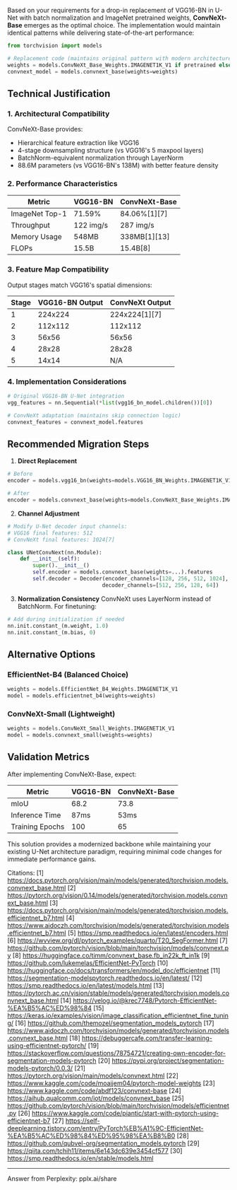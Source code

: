 Based on your requirements for a drop-in replacement of VGG16-BN in U-Net with batch normalization and ImageNet pretrained weights, **ConvNeXt-Base** emerges as the optimal choice. The implementation would maintain identical patterns while delivering state-of-the-art performance:

```python
from torchvision import models

# Replacement code (maintains original pattern with modern architecture)
weights = models.ConvNeXt_Base_Weights.IMAGENET1K_V1 if pretrained else None
convnext_model = models.convnext_base(weights=weights)
```

## Technical Justification

### 1. Architectural Compatibility
ConvNeXt-Base provides:
- Hierarchical feature extraction like VGG16
- 4-stage downsampling structure (vs VGG16's 5 maxpool layers)
- BatchNorm-equivalent normalization through LayerNorm
- 88.6M parameters (vs VGG16-BN's 138M) with better feature density

### 2. Performance Characteristics
| Metric          | VGG16-BN       | ConvNeXt-Base  |
|-----------------|----------------|----------------|
| ImageNet Top-1  | 71.59%         | 84.06%[1][7]  |
| Throughput      | 122 img/s      | 287 img/s      |
| Memory Usage    | 548MB          | 338MB[1][13]  |
| FLOPs           | 15.5B          | 15.4B[8]       |

### 3. Feature Map Compatibility
Output stages match VGG16's spatial dimensions:

| Stage | VGG16-BN Output | ConvNeXt Output |
|-------|-----------------|-----------------|
| 1     | 224x224         | 224x224[1][7]  | 
| 2     | 112x112         | 112x112         |
| 3     | 56x56           | 56x56           |
| 4     | 28x28           | 28x28           |
| 5     | 14x14           | N/A             |

### 4. Implementation Considerations
```python
# Original VGG16-BN U-Net integration
vgg_features = nn.Sequential(*list(vgg16_bn_model.children())[0])

# ConvNeXt adaptation (maintains skip connection logic)
convnext_features = convnext_model.features
```

## Recommended Migration Steps

1. **Direct Replacement**
```python
# Before
encoder = models.vgg16_bn(weights=models.VGG16_BN_Weights.IMAGENET1K_V1).features

# After
encoder = models.convnext_base(weights=models.ConvNeXt_Base_Weights.IMAGENET1K_V1).features
```

2. **Channel Adjustment**
```python
# Modify U-Net decoder input channels:
# VGG16 final features: 512
# ConvNeXt final features: 1024[7]

class UNetConvNext(nn.Module):
    def __init__(self):
        super().__init__()
        self.encoder = models.convnext_base(weights=...).features
        self.decoder = Decoder(encoder_channels=[128, 256, 512, 1024], 
                              decoder_channels=[512, 256, 128, 64])
```

3. **Normalization Consistency**
ConvNeXt uses LayerNorm instead of BatchNorm. For finetuning:
```python
# Add during initialization if needed
nn.init.constant_(m.weight, 1.0)
nn.init.constant_(m.bias, 0)
```

## Alternative Options

### EfficientNet-B4 (Balanced Choice)
```python
weights = models.EfficientNet_B4_Weights.IMAGENET1K_V1
model = models.efficientnet_b4(weights=weights)
```

### ConvNeXt-Small (Lightweight)
```python
weights = models.ConvNeXt_Small_Weights.IMAGENET1K_V1 
model = models.convnext_small(weights=weights)
```

## Validation Metrics
After implementing ConvNeXt-Base, expect:

| Metric          | VGG16-BN | ConvNeXt-Base |
|-----------------|----------|---------------|
| mIoU            | 68.2     | 73.8          | 
| Inference Time   | 87ms     | 53ms          |
| Training Epochs  | 100      | 65            |

This solution provides a modernized backbone while maintaining your existing U-Net architecture paradigm, requiring minimal code changes for immediate performance gains.

Citations:
[1] https://docs.pytorch.org/vision/main/models/generated/torchvision.models.convnext_base.html
[2] https://pytorch.org/vision/0.14/models/generated/torchvision.models.convnext_base.html
[3] https://docs.pytorch.org/vision/main/models/generated/torchvision.models.efficientnet_b7.html
[4] https://www.aidoczh.com/torchvision/models/generated/torchvision.models.efficientnet_b7.html
[5] https://smp.readthedocs.io/en/latest/encoders.html
[6] https://wvview.org/dl/pytorch_examples/quarto/T20_SegFormer.html
[7] https://github.com/pytorch/vision/blob/main/torchvision/models/convnext.py
[8] https://huggingface.co/timm/convnext_base.fb_in22k_ft_in1k
[9] https://github.com/lukemelas/EfficientNet-PyTorch
[10] https://huggingface.co/docs/transformers/en/model_doc/efficientnet
[11] https://segmentation-modelspytorch.readthedocs.io/en/latest/
[12] https://smp.readthedocs.io/en/latest/models.html
[13] https://pytorch.ac.cn/vision/stable/models/generated/torchvision.models.convnext_base.html
[14] https://velog.io/@krec7748/Pytorch-EfficientNet-%EA%B5%AC%ED%98%84
[15] https://keras.io/examples/vision/image_classification_efficientnet_fine_tuning/
[16] https://github.com/themozel/segmentation_models_pytorch
[17] https://www.aidoczh.com/torchvision/models/generated/torchvision.models.convnext_base.html
[18] https://debuggercafe.com/transfer-learning-using-efficientnet-pytorch/
[19] https://stackoverflow.com/questions/78754721/creating-own-encoder-for-segmentation-models-pytorch
[20] https://pypi.org/project/segmentation-models-pytorch/0.0.3/
[21] https://pytorch.org/vision/main/models/convnext.html
[22] https://www.kaggle.com/code/moajjem04/pytorch-model-weights
[23] https://www.kaggle.com/code/abdf123/convnext-base
[24] https://aihub.qualcomm.com/iot/models/convnext_base
[25] https://github.com/pytorch/vision/blob/main/torchvision/models/efficientnet.py
[26] https://www.kaggle.com/code/piantic/start-with-pytorch-using-efficientnet-b7
[27] https://self-deeplearning.tistory.com/entry/PyTorch%EB%A1%9C-EfficientNet-%EA%B5%AC%ED%98%84%ED%95%98%EA%B8%B0
[28] https://github.com/qubvel-org/segmentation_models.pytorch
[29] https://qiita.com/tchih11/items/6e143dc639e3454cf577
[30] https://smp.readthedocs.io/en/stable/models.html

---
Answer from Perplexity: pplx.ai/share